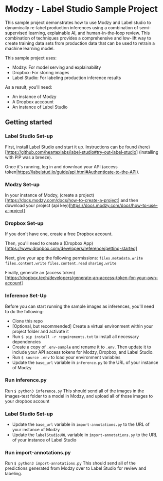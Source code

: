 # Modzy - Label Studio Sample Project
This sample project demonstrates how to use Modzy and Label studio to dynamically re-label production inferences using a combination of semi-supervised learning, explainable AI, and human-in-the-loop review. This combination of techniques provides a comprehensive and low-lift way to create training data sets from production data that can be used to retrain a machine learning model.

This sample project uses:
* Modzy: For model serving and explainability
* Dropbox: For storing images
* Label Studio: For labeling production inference results

As a result, you'll need:
* An instance of Modzy
* A Dropbox acccount
* An instance of Label Studio

## Getting started

### Label Studio Set-up
First, install Label Studio and start it up. Instructions can be found (here)[https://github.com/heartexlabs/label-studio#try-out-label-studio] (installing with PIP was a breeze).

Once it's running, log in and download your API (access token|https://labelstud.io/guide/api.html#Authenticate-to-the-API).

### Modzy Set-up
In your instance of Modzy, (create a project)[https://docs.modzy.com/docs/how-to-create-a-project] and then download your project (api key)[https://docs.modzy.com/docs/how-to-use-a-project]

### Dropbox Set-up
If you don't have one, create a free Dropbox account.

Then, you'll need to create a (Dropbox App)[https://www.dropbox.com/developers/reference/getting-started]

Next, give your app the following permissions: `files.metadata.write` `files.content.write` `files.content.read` `sharing.write`

Finally, generate an (access token)[https://dropbox.tech/developers/generate-an-access-token-for-your-own-account]

### Inference Set-Up
Before you can start running the sample images as inferences, you'll need to do the following:
 * Clone this repo
 * [Optional, but recommended] Create a virtual environment within your project folder and activate it
 * Run `$ pip install -r requirements.txt` to install all necessary dependencies
 * Create a copy of `.env-sample` and rename it to `.env`. Then update it to include your API access tokens for Modzy, Dropbox, and Label Studio.
 * Run `$ source .env` to load your environment variables
 * Update the `base_url` variable in `inference.py` to the URL of your instance of Modzy

### Run inference.py
Run `$ python3 inference.py`
This should send all of the images in the images-test folder to a model in Modzy, and upload all of those images to your dropbox account

### Label Studio Set-up
* Update the `base_url` variable in `import-annotations.py` to the URL of your instance of Modzy
* Update the `labelStudioURL` variable in `import-annotations.py` to the URL of your instance of Label Studio

### Run import-annotations.py
Run `$ python3 import-annotations.py`
This should send all of the predictions generated from Modzy over to Label Studio for review and labeling.
